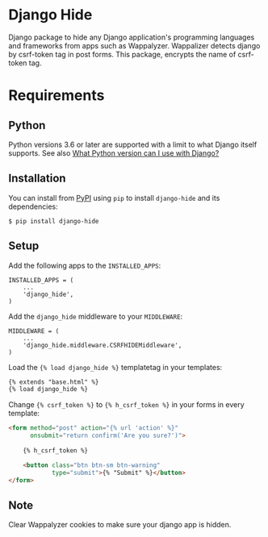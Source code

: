 # Django Hide
Django package to hide any Django application's programming languages and frameworks from apps such as Wappalyzer.
Wappalizer detects django by csrf-token tag in post forms. This package, encrypts the name of csrf-token tag.

# Requirements

## Python
Python versions 3.6 or later are supported with a limit to what Django itself supports.
See also [What Python version can I use with Django?](https://docs.djangoproject.com/en/stable/faq/install/#what-python-version-can-i-use-with-django)

## Installation
You can install from [PyPI](https://pypi.python.org/pypi/django-hide) using `pip` to install `django-hide` and its dependencies:

```shell
$ pip install django-hide
```

## Setup
Add the following apps to the `INSTALLED_APPS`:

```django
INSTALLED_APPS = (
    ...
    'django_hide',
)
```

Add the `django_hide` middleware to your `MIDDLEWARE`:

```django
MIDDLEWARE = (
    ...
    'django_hide.middleware.CSRFHIDEMiddleware',
)
```

Load the `{% load django_hide %}` templatetag in your templates:

```html
{% extends "base.html" %}
{% load django_hide %}
```

Change `{% csrf_token %}` to `{% h_csrf_token %}` in your forms in every template:

```html
<form method="post" action="{% url 'action' %}" 
      onsubmit="return confirm('Are you sure?')">
    
    {% h_csrf_token %}

    <button class="btn btn-sm btn-warning"
            type="submit">{% "Submit" %}</button>
</form>
```

## Note

Clear Wappalyzer cookies to make sure your django app is hidden.
